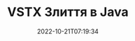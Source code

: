 ---
############################# Static ############################
layout: "auto-gen-merge"
date: 2022-10-21T07:19:34
draft: false
otherformats: html mht mhtml odp ods odt one otp ott pdf pps ppsx ppt pptx rtf tex

############################# Head ############################
head_title: "Об’єднайте файли VSTX за допомогою Java & J2SE Documents Merger API"
head_description: "Об’єднайте декілька файлів VSTX у Java за допомогою API об’єднання документів із усіма даними, стилем і форматуванням як вихідними документами."

############################# Header ############################
title: "VSTX Злиття в Java"
description: "Об’єднайте VSTX із кількома рядками коду Java."
bg_image: "https://cms.admin.containerize.com/templates/aspose/App_Themes/V3/images/bg/header1.png"
bg_overlay: false
button:
    enable: true
    icon: "fas fa-arrow-down"
    label: "Завантажте безкоштовну пробну версію"
    link: "https://downloads.groupdocs.com/merger/java"

############################# SubMenu ############################
submenu:
    enable: true

    left:
        img_alt: "GroupDocs.Merger for Java"
        image: "https://cms.admin.containerize.com/templates/groupdocs/images/product-logos/90x90-noborder/groupdocs-merger-java.png"
        product: "GroupDocs.Merger"
        platform: "Java"

    middle:
        button:

            # button loop
            - link: "https://apireference.groupdocs.com/merger/java"
              text: "Довідник API"

            # button loop
            - link: "https://github.com/groupdocs-merger"
              text: "Приклади коду"

            # button loop
            - link: "https://products.groupdocs.app/merger/family"
              text: "Живі демонстрації"

            # button loop
            - link: "https://purchase.groupdocs.com/pricing/merger/java"
              text: "Ціноутворення"

    right:
        link_download: "https://downloads.groupdocs.com/merger"
        link_learn: "https://docs.groupdocs.com/merger/java"
        link_buy: "https://purchase.groupdocs.com"

############################# About ############################
about:
    enable: true
    title: "Про API GroupDocs.Merger for Java"
    content: |
        [GroupDocs.Merger for Java](/uk/merger/java/) надає зручне рішення для об’єднання кількох PDF, Microsoft Office (Word, Excel, PowerPoint, OneNote), OpenDocument, HTML, зображень і багато інших документів в одному файлі в програмах Java. GroupDocs.Merger заощадить вам багато зусиль, оскільки вам дозволено об’єднувати документи VSTX – немає потреби встановлювати стороннє програмне забезпечення, настільні програми чи плагіни. Тепер немає потреби витрачати час і об'єднувати файли вручну! Місія GroupDocs — забезпечити найкращу якість і спростити робочі процеси обробки документів.
        
        GroupDocs.Merger API — це правильний вибір для корпоративних рішень, яким потрібні функції об’єднання файлів. Ці API добре підтримуються на всіх основних операційних системах і платформах, включаючи J2SE 7.0 (1.7), J2SE 8.0 (1.8), Java 10.

############################# Steps ############################
steps:
    enable: true
    title_left: "Об’єднайте кілька файлів VSTX у Java"
    content_left: |
        [GroupDocs.Merger for Java](/uk/merger/java/) полегшує розробникам Java об’єднання кількох файлів VSTX, реалізувавши кілька простих кроків.
        
        * Створіть екземпляр **Merger** і передайте вихідний шлях до документа як параметр конструктора.
        * Викличте **Join** класу **Merger** і передайте шлях другого вихідного документа.
        * Викличте **Save** класу **Merger**, щоб зберегти об’єднаний документ.

    title_right: "Системні вимоги"
    content_right: |
        API GroupDocs.Merger for Java підтримуються на всіх основних платформах і операційних системах. Перш ніж виконувати наведений нижче код, переконайтеся, що у вашій системі встановлено такі передумови.

        * Операційні системи: Microsoft Windows, Linux, MacOS
        * Середовища розробки: NetBeans, IntelliJ IDEA, Eclipse
        * Каркаси: J2SE 7.0 (1.7), J2SE 8.0 (1.8), Java 10
        * Завантажте останню версію GroupDocs.Merger for Java з [Maven](https://repository.groupdocs.com/webapp/#/artifacts/browse/tree/General/repo/com/groupdocs/groupdocs-merger)
         
    code: |
     {{% merger/additional-styles %}}
     {{< merger/code-merger title="Як об’єднати файли VSTX за допомогою прикладу коду Java">}}

        ```java    
        // Об’єднайте файли VSTX за допомогою API GroupDocs.Merger для Java
        // Створення екземпляра злиття з вхідним документом VSTX
        Merger merger = new Merger("input_1.vstx");

        // Викличте метод об’єднання екземпляра класу Merger і передайте шлях другого вихідного документа
        merger.join("input_2.vstx");
    
        // Викличте метод збереження екземпляра класу Merger, щоб зберегти об’єднаний документ
        merger.save("merged-file.vstx"); 
        ```
     {{< /merger/code-merger >}}

############################# Demos ############################
demos:
    enable: true
    title: "Демонстрації в реальному часі – онлайн-додаток для об’єднання документів"
    content: |
       Об’єднайте більше одного файлу VSTX просто зараз, відвідавши веб-сайт [GroupDocs.Merger Live Demos](https://products.groupdocs.app/merger/vstx).
       Жива демонстрація має такі переваги.
        
############################# About Formats ############################
about_formats:
    enable: true

############################# More Formats ############################
more_formats:
    enable: true
    title: "Об’єднання інших форматів документів"
    content: |
        Java API об’єднання документів для форматів файлів і зображень. Об’єднайте деякі з популярних форматів документів, як зазначено нижче.

############################# Back to top ###############################
back_to_top:
    enable: true
---